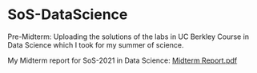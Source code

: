 # SoS-DataScience

Pre-Midterm:
Uploading the solutions of the labs in UC Berkley Course in Data Science which I took for my summer of science.

My Midterm report for SoS-2021 in Data Science:
[Midterm Report.pdf](https://github.com/hardiksiloiya/SoS-DataScience/files/6645995/Midterm.Report.pdf)
